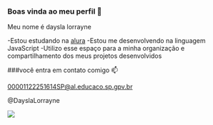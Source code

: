 ### Boas vinda ao meu perfil 💙

Meu nome é daysla lorrayne

-Estou estudando na [alura](https//www.alura.br)
-Estou me desenvolvendo na linguagem JavaScript
-Utilizo esse espaço para a minha organização e compartilhamento dos meus projetos desenvolvidos 

###você entra em contato comigo 📫

00001122251614SP@al.educaco.sp.gpv.br 

@DayslaLorrayne

![](https://tenor.com/pt-BR/view/emy-départ-gif-18075952005016085494)

